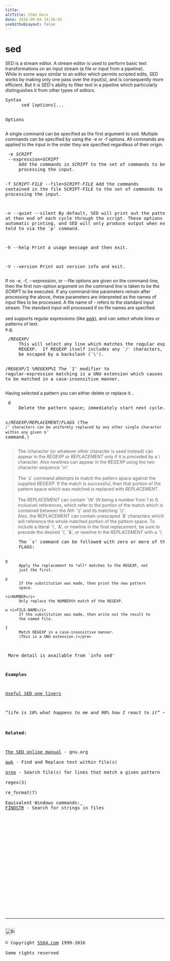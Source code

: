 ```yaml
---
title:
altTitle: SS64 Docs
date: 2016-09-04 19:26:55
useGithubLayout: false
---
```

<!-- #BeginLibraryItem "/Library/head_bash.lbi" --><!-- #EndLibraryItem --><h1>sed</h1> 
<p>SED is a stream editor. A stream editor is used to perform basic text transformations on an input stream (a file or input from a pipeline). <br>While in some ways similar to an editor which permits scripted edits, SED works by making only one pass over the input(s), and is consequently more efficient. But it is SED's ability to filter text in a pipeline which particularly distinguishes it from other types of editors.</p>
<pre>Syntax
      sed [<i>options</i>]...

Options</pre>
<p>A single command can be specified as the first argument to sed. Multiple commands can be specified by using the -e or -f options. All commands are applied to the input in the order they are specified regardless 
of their origin.</p>
<pre> -e <i>SCRIPT</i>
 --expression=<i>SCRIPT</i>
     Add the commands in <i>SCRIPT</i> to the set of commands to be run while
     processing the input.

 -f <i>SCRIPT-FILE</i>
 --file=<i>SCRIPT-FILE</i>
     Add the commands contained in the file SCRIPT-FILE to the set of
     commands to be run while processing the input.

 -n
 --quiet
 --silent
     By default, SED will print out the pattern space at then end of
     each cycle through the script.  These options disable this
     automatic printing, and SED will only produce output when
     explicitly told to via the `p' command.

 -h
 --help
     Print a usage message and then exit.

 -V
 --version
     Print out version info and exit.</pre>
<p> If no<span class="code"> -e, -f, --expression</span>, or<span class="code"> --file </span>options are given on the command-line, then the first non-option argument on the command line is taken to be the <i>SCRIPT</i> to be executed. If any command-line parameters remain 
after processing the above, these parameters are interpreted as the names of input files to be processed. A file name of<span class="code"> - </span>refers to the standard input stream. The standard input will processed if no file names are specified.<br>
<br>
sed supports regular expressions (like <a href="awk.html">awk</a>), and can select whole lines or patterns of text.<br>
e.g. </p>
<pre> /<i>REGEXP</i>/
     This will select any line which matches the regular expression
     REGEXP.  If REGEXP itself includes any `/' characters, each must
     be escaped by a backslash (`\').

 /<i>REGEXP</i>/I
 \%<i>REGEXP</i>%I
     The `I' modifier to regular-expression matching is a GNU extension
     which causes the REGEXP to be matched in a case-insensitive manner.</pre>
<p> Having selected a pattern you can either delete or replace it...</p>
<pre> d
     Delete the pattern space; immediately start next cycle.

 s/<i>REGEXP</i>/<i>REPLACEMENT</i>/<i>FLAGS</i>
     (The `/' characters can be uniformly replaced by any other single
     character within any given `s' command.)</pre>
<blockquote>
<p>The <span class="code">/</span>character (or whatever other character is used instead) can appear in the <i>REGEXP</i> or <i>REPLACEMENT</i> only if it is preceded by a <span class="code">\</span> character. Also newlines can appear in the REGEXP using the two character sequence `\n'.<br>
<br>
The `s' command attempts to match the pattern space against the supplied <i>REGEXP</i>. If the match is successful, then that portion of the pattern space which was matched is replaced with <i>REPLACEMENT</i>.<br>
<br>
The <i>REPLACEMENT</i> can contain `\<i>N</i>' (<i>N</i> being a number from 1 to 9, inclusive) references, which refer to the portion of the match which is contained between the <i>N</i>th `\(' and its matching `\)'.<br>
Also, the REPLACEMENT can contain unescaped `&amp;' characters which will reference the whole matched portion of the pattern space. To include a literal `\', `&amp;', or newline in the final replacement, be sure to precede the desired `\', 
`&amp;', or newline in the <i>REPLACEMENT</i> with a `<span class="code">\</span>'.</p>
</blockquote>
<pre>     The `s' command can be followed with zero or more of the following
     FLAGS:

    g
          Apply the replacement to *all* matches to the REGEXP, not
          just the first.

    p
          If the substitution was made, then print the new pattern
          space.

    <i>NUMBER</i>
          Only replace the NUMBERth match of the REGEXP.

    w <i>FILE-NAME</i>
          If the substitution was made, then write out the result to
          the named file.

    I
          Match REGEXP in a case-insensitive manner.
          (This is a GNU extension.)</pre>
<p> More detail is available from `info sed'</p>
<p><b>Examples</b></p>
<p><a href="http://sed.sf.net/sed1line.txt">Useful SED one liners</a></p>
<p><span class="quote"><i>“life is 10% what happens to me and 90% how I react to it” ~ Charles Swindoll </i></span><b><br>
<br>
Related:</b></p>
<p><a href="http://www.gnu.org/software/sed/manual/sed.html">The SED online manual</a> - gnu.org<br>
<a href="awk.html">awk</a> - Find and Replace text within file(s)<br>
<a href="grep.html">grep</a> - Search file(s) for lines that match a given pattern<br>
regex(3)<br>
re_format(7)<br>
Equivalent Windows commands:<a href="../nt/findstr.html"> 
FINDSTR</a> - Search for strings in files</p><!-- #BeginLibraryItem "/Library/foot_bash.lbi" --><p>
<!-- bash300 -->
<ins class="adsbygoogle" style="display:inline-block;width:300px;height:250px" data-ad-client="ca-pub-6140977852749469" data-ad-slot="4615356305"></ins>
<script>
(adsbygoogle = window.adsbygoogle || []).push({});
</script></p>
<hr>
<div id="bl" class="footer"><a href="sed.html#"><img src="../images/top.png" width="30" height="22" alt="Back to the Top"></a></div>
<div id="br" class="footer, tagline">© Copyright <a href="http://ss64.com/">SS64.com</a> 1999-2016<br>
Some rights reserved</div><!-- #EndLibraryItem -->


